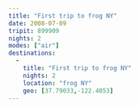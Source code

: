 ```yaml
---
title: "First trip to frog NY"
date: 2008-07-09
tripit: 899909
nights: 2
modes: ["air"]
destinations:
  -
    title: "First trip to frog NY"
    nights: 2
    location: "frog NY"
    geo: [37.79033,-122.4053]
---
```



